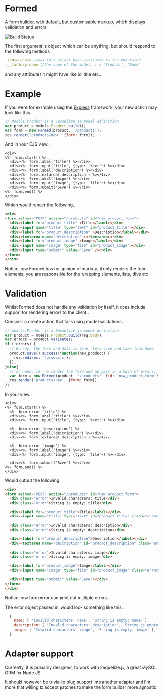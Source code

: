 # Formed

A form builder, with default, but customisable markup, which displays validation and errors

[![Build Status](https://secure.travis-ci.org/arbarlow/formed.png)](http://travis-ci.org/arbarlow/formed)

The first argument is object, which can be anything, but should respond to the following methods

``` javascript
.isNewRecord //has this object been persisted to the DB/Store?
.__factory.name //the name of the model, i.e 'Product', 'Book'
```
and any attributes it might have like id, title etc..

# Example

If you were for example using the [Express](http://expressjs.com/ "Express.js") framework, your new action may look like this..

``` javascript
// models.Product is a Sequelize.js model definition
var product = models.Product.build();
var form = new Formed(product, '/products');
res.render('products/new', {form: form});
```

And in your EJS view..

``` erb
<div>
<%- form.start() %>
  <div><%- form.label('title') %></div>
  <div><%- form.input('title', {type: 'text'}) %></div>
  <div><%- form.label('description') %></div>
  <div><%- form.textarea('description') %></div>
  <div><%- form.label('image') %></div>
  <div><%- form.input('image', {type: 'file'}) %></div>
  <div><%- form.submit('Save') %></div>
<%- form.end() %>
</div>
```

Which would render the following..

``` html
<div>
<form method="POST" action="/products" id="new_product_form">
  <div><label for="product_title" >Title</label></div>
  <div><input name="title" type="text" id="product_title"></div>
  <div><label for="product_description" >Description</label></div>
  <div><textarea name="description" ></textarea></div>
  <div><label for="product_image" >Image</label></div>
  <div><input name="image" type="file" id="product_image"></div>
  <div><input type="submit" value="Save" /></div>
</form>
</div>
```

Notice how Formed has no opinion of markup, it only renders the form elements, you are responsible for the wrapping elements, lists, divs etc

# Validation

Whilst Formed does not handle any validation by itself, it does include support for rendering errors to the client..

Consider a create action that fails using model validations..


``` javascript
// models.Product is a Sequelize.js model definition
var product = models.Product.build(req.body);
var errors = product.validate();
if (!errors) {
  // Hurray, the form and data is fine, lets save and take them home
  product.save().success(function(new_product) {
    res.redirect('/products');
  });
}else{
  // oh noes, let re render the form and ad pass in a hash of errors..
  var form = new Formed(product, '/products', {id: 'new_product_form'}, errors);
  res.render('products/new', {form: form});
};
```

In your view..

``` erb
<div>
<%- form.start() %>
  <%- form.error('title') %>
  <div><%- form.label('title') %></div>
  <div><%- form.input('title', {type: 'text'}) %></div>

  <%- form.error('description') %>
  <div><%- form.label('description') %></div>
  <div><%- form.textarea('description') %></div>

  <%- form.error('image') %>
  <div><%- form.label('image') %></div>
  <div><%- form.input('image', {type: 'file'}) %></div>

  <div><%- form.submit('Save') %></div>
<%- form.end() %>
</div>
```

Would output the following..

``` html
<div>
<form method="POST" action="/products" id="new_product_form">
  <div class="error">Invalid characters: title</div>
  <div class="error">String is empty: title</div>

  <div><label for="product_title">Title</label></div>
  <div><input name="title" type="text" id="product_title" class="errors"></div>
  
  <div class="error">Invalid characters: description</div>
  <div class="error">String is empty: description</div>

  <div><label for="product_description">Description</label></div>
  <div><textarea name="description" id="product_description" class="errors"></textarea></div>
  
  <div class="error">Invalid characters: image</div>
  <div class="error">String is empty: image</div>

  <div><label for="product_image">Image</label></div>
  <div><input name="image" type="file" id="product_image" class="errors"></div>
  
  <div><input type="submit" value="Save"></div>
</form>
</div>
```

Notice how form.error can print out multiple errors..

The error object passed in, would look something like this..

``` javascript
  { 
    name: [ 'Invalid characters: name', 'String is empty: name' ],
    description: [ 'Invalid characters: description', 'String is empty: description' ],
    image: [ 'Invalid characters: image', 'String is empty: image' ],
  }
```

# Adapter support

Currently, it is primarily designed, to work with Sequelize.js, a great MySQL ORM for Node.JS.

It should however, be trivial to plug support into another adapter and i'm more that willing to accept patches to make the form builder more agnostic